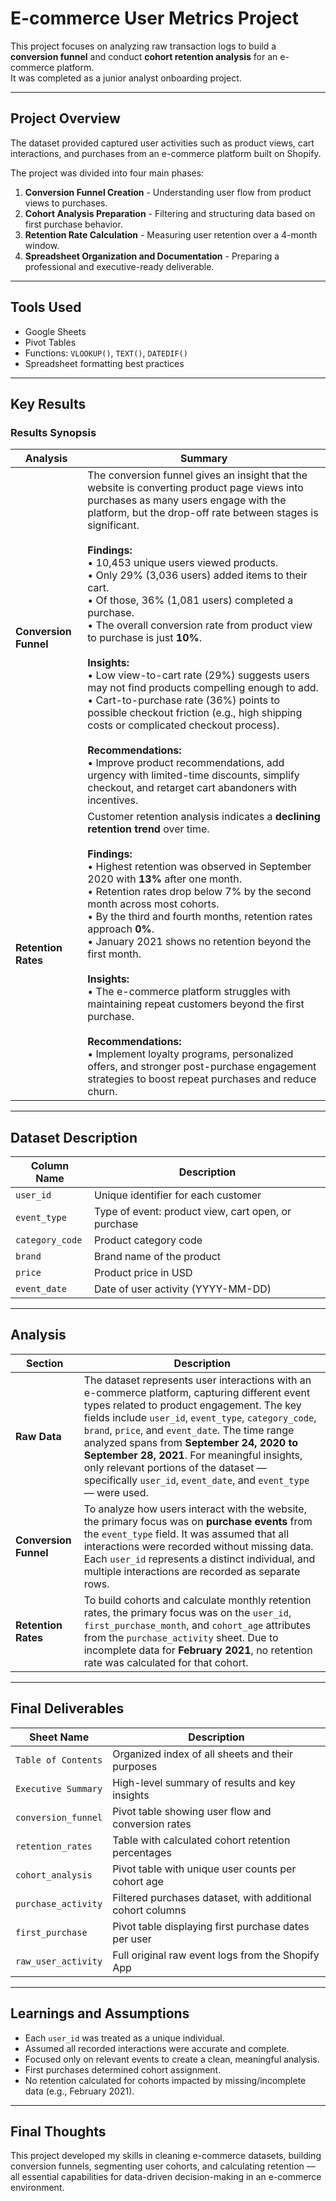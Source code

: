 
# E-commerce User Metrics Project 


This project focuses on analyzing raw transaction logs to build a **conversion funnel** and conduct **cohort retention analysis** for an e-commerce platform.  
It was completed as a junior analyst onboarding project.

---

##  Project Overview

The dataset provided captured user activities such as product views, cart interactions, and purchases from an e-commerce platform built on Shopify.

The project was divided into four main phases:
1. **Conversion Funnel Creation** - Understanding user flow from product views to purchases.
2. **Cohort Analysis Preparation** - Filtering and structuring data based on first purchase behavior.
3. **Retention Rate Calculation** - Measuring user retention over a 4-month window.
4. **Spreadsheet Organization and Documentation** - Preparing a professional and executive-ready deliverable.

---

##  Tools Used

- Google Sheets
- Pivot Tables
- Functions: `VLOOKUP()`, `TEXT()`, `DATEDIF()`
- Spreadsheet formatting best practices

---

##  Key Results

### Results Synopsis

| Analysis | Summary |
|----------|---------|
| **Conversion Funnel** | The conversion funnel gives an insight that the website is converting product page views into purchases as many users engage with the platform, but the drop-off rate between stages is significant. <br><br>**Findings:** <br>• 10,453 unique users viewed products. <br>• Only 29% (3,036 users) added items to their cart. <br>• Of those, 36% (1,081 users) completed a purchase. <br>• The overall conversion rate from product view to purchase is just **10%**. <br><br>**Insights:** <br>• Low view-to-cart rate (29%) suggests users may not find products compelling enough to add. <br>• Cart-to-purchase rate (36%) points to possible checkout friction (e.g., high shipping costs or complicated checkout process). <br><br>**Recommendations:** <br>• Improve product recommendations, add urgency with limited-time discounts, simplify checkout, and retarget cart abandoners with incentives. |
| **Retention Rates** | Customer retention analysis indicates a **declining retention trend** over time. <br><br>**Findings:** <br>• Highest retention was observed in September 2020 with **13%** after one month. <br>• Retention rates drop below 7% by the second month across most cohorts. <br>• By the third and fourth months, retention rates approach **0%**. <br>• January 2021 shows no retention beyond the first month. <br><br>**Insights:** <br>• The e-commerce platform struggles with maintaining repeat customers beyond the first purchase. <br><br>**Recommendations:** <br>• Implement loyalty programs, personalized offers, and stronger post-purchase engagement strategies to boost repeat purchases and reduce churn. |

---

##  Dataset Description

| Column Name | Description |
|-------------|-------------|
| `user_id` | Unique identifier for each customer |
| `event_type` | Type of event: product view, cart open, or purchase |
| `category_code` | Product category code |
| `brand` | Brand name of the product |
| `price` | Product price in USD |
| `event_date` | Date of user activity (YYYY-MM-DD) |

---

##  Analysis

| Section | Description |
|---------|-------------|
| **Raw Data** | The dataset represents user interactions with an e-commerce platform, capturing different event types related to product engagement. The key fields include `user_id`, `event_type`, `category_code`, `brand`, `price`, and `event_date`. The time range analyzed spans from **September 24, 2020 to September 28, 2021**. For meaningful insights, only relevant portions of the dataset — specifically `user_id`, `event_date`, and `event_type` — were used. |
| **Conversion Funnel** | To analyze how users interact with the website, the primary focus was on **purchase events** from the `event_type` field. It was assumed that all interactions were recorded without missing data. Each `user_id` represents a distinct individual, and multiple interactions are recorded as separate rows. |
| **Retention Rates** | To build cohorts and calculate monthly retention rates, the primary focus was on the `user_id`, `first_purchase_month`, and `cohort_age` attributes from the `purchase_activity` sheet. Due to incomplete data for **February 2021**, no retention rate was calculated for that cohort. |

---

##  Final Deliverables

| Sheet Name | Description |
|------------|-------------|
| `Table of Contents` | Organized index of all sheets and their purposes |
| `Executive Summary` | High-level summary of results and key insights |
| `conversion_funnel` | Pivot table showing user flow and conversion rates |
| `retention_rates` | Table with calculated cohort retention percentages |
| `cohort_analysis` | Pivot table with unique user counts per cohort age |
| `purchase_activity` | Filtered purchases dataset, with additional cohort columns |
| `first_purchase` | Pivot table displaying first purchase dates per user |
| `raw_user_activity` | Full original raw event logs from the Shopify App |

---

##  Learnings and Assumptions

- Each `user_id` was treated as a unique individual.
- Assumed all recorded interactions were accurate and complete.
- Focused only on relevant events to create a clean, meaningful analysis.
- First purchases determined cohort assignment.
- No retention calculated for cohorts impacted by missing/incomplete data (e.g., February 2021).

---

##  Final Thoughts

This project developed my skills in cleaning e-commerce datasets, building conversion funnels, segmenting user cohorts, and calculating retention — all essential capabilities for data-driven decision-making in an e-commerce environment.


